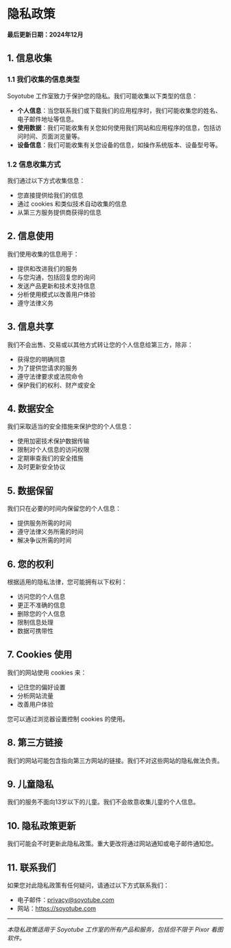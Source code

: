 # 隐私政策

**最后更新日期：2024年12月**

## 1. 信息收集

### 1.1 我们收集的信息类型
Soyotube 工作室致力于保护您的隐私。我们可能收集以下类型的信息：

- **个人信息**：当您联系我们或下载我们的应用程序时，我们可能收集您的姓名、电子邮件地址等信息。
- **使用数据**：我们可能收集有关您如何使用我们网站和应用程序的信息，包括访问时间、页面浏览量等。
- **设备信息**：我们可能收集有关您设备的信息，如操作系统版本、设备型号等。

### 1.2 信息收集方式
我们通过以下方式收集信息：
- 您直接提供给我们的信息
- 通过 cookies 和类似技术自动收集的信息
- 从第三方服务提供商获得的信息

## 2. 信息使用

我们使用收集的信息用于：
- 提供和改进我们的服务
- 与您沟通，包括回复您的询问
- 发送产品更新和技术支持信息
- 分析使用模式以改善用户体验
- 遵守法律义务

## 3. 信息共享

我们不会出售、交易或以其他方式转让您的个人信息给第三方，除非：
- 获得您的明确同意
- 为了提供您请求的服务
- 遵守法律要求或法院命令
- 保护我们的权利、财产或安全

## 4. 数据安全

我们采取适当的安全措施来保护您的个人信息：
- 使用加密技术保护数据传输
- 限制对个人信息的访问权限
- 定期审查我们的安全措施
- 及时更新安全协议

## 5. 数据保留

我们只在必要的时间内保留您的个人信息：
- 提供服务所需的时间
- 遵守法律义务所需的时间
- 解决争议所需的时间

## 6. 您的权利

根据适用的隐私法律，您可能拥有以下权利：
- 访问您的个人信息
- 更正不准确的信息
- 删除您的个人信息
- 限制信息处理
- 数据可携带性

## 7. Cookies 使用

我们的网站使用 cookies 来：
- 记住您的偏好设置
- 分析网站流量
- 改善用户体验

您可以通过浏览器设置控制 cookies 的使用。

## 8. 第三方链接

我们的网站可能包含指向第三方网站的链接。我们不对这些网站的隐私做法负责。

## 9. 儿童隐私

我们的服务不面向13岁以下的儿童。我们不会故意收集儿童的个人信息。

## 10. 隐私政策更新

我们可能会不时更新此隐私政策。重大更改将通过网站通知或电子邮件通知您。

## 11. 联系我们

如果您对此隐私政策有任何疑问，请通过以下方式联系我们：
- 电子邮件：privacy@soyotube.com
- 网站：https://soyotube.com

---

*本隐私政策适用于 Soyotube 工作室的所有产品和服务，包括但不限于 Pixor 看图软件。*
